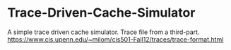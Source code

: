 # Trace-Driven-Cache-Simulator
A simple trace driven cache simulator. Trace file from a third-part.
https://www.cis.upenn.edu/~milom/cis501-Fall12/traces/trace-format.html
